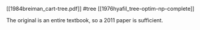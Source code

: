 [[1984breiman_cart-tree.pdf]]
#tree 
[[1976hyafil_tree-optim-np-complete]]


The original is an entire textbook, so a 2011 paper is sufficient. 
